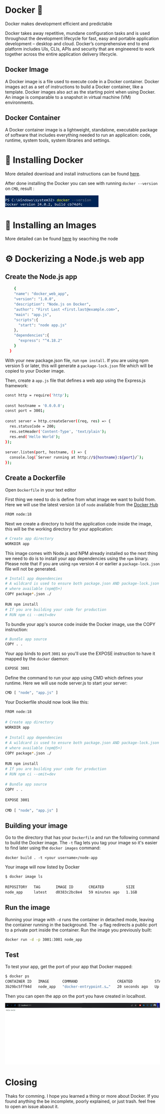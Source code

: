 # Docker 🐋

Docker makes development efficient and predictable

Docker takes away repetitive, mundane configuration tasks and is used throughout the development lifecycle for fast, easy and portable application development – desktop and cloud. Docker’s comprehensive end to end platform includes UIs, CLIs, APIs and security that are engineered to work together across the entire application delivery lifecycle.

## Docker Image

A Docker image is a file used to execute code in a Docker container. Docker images act as a set of instructions to build a Docker container, like a template. Docker images also act as the starting point when using Docker. An image is comparable to a snapshot in virtual machine (VM) environments.

## Docker Container

A Docker container image is a lightweight, standalone, executable package of software that includes everything needed to run an application: code, runtime, system tools, system libraries and settings.

# 🔨 Installing Docker

More detailed download and install instructions can be found [here](https://docs.docker.com/get-docker/).

After done installing the Docker you can see with running `docker --version` on `CMD`, result :

![image](https://github.com/RevoU-FSSE-2/week-6-aghfairawan/blob/main/image/doecker%20version.JPG)

# 🔨 Installing an Images
More detailed can be found [here](https://hub.docker.com/_/node) by seacrhing the node

 # ⚙️ Dockerizing a Node.js web app
## Create the Node.js app

```bash
    {
    "name": "docker_web_app",
    "version": "1.0.0",
    "description": "Node.js on Docker",
    "author": "First Last <first.last@example.com>",
    "main": "app.js",
    "scripts":{
      "start": "node app.js"
    },
    "dependencies":{
      "express": "^4.18.2"
    }
  }
```
With your new package.json file, run `npm install`. If you are using npm version 5 or later, this will generate a `package-lock.json` file which will be copied to your Docker image.

Then, create a `app.js` file that defines a web app using the Express.js framework:

```bash
const http = require('http');

const hostname = '0.0.0.0';
const port = 3001;

const server = http.createServer((req, res) => {
  res.statusCode = 200;
  res.setHeader('Content-Type', 'text/plain');
  res.end('Hello World');
});

server.listen(port, hostname, () => {
  console.log(`Server running at http://${hostname}:${port}/`);
});
```

## Create a Dockerfile

Open `Dockerfile` in your text editor

First thing we need to do is define  from what image we want to build from. Here we will use the latest version `18` of `node` available from the [Docker Hub](https://hub.docker.com/)

```bash
FROM node:18
```
Next we create a directory to hold the application code inside the image, this will be the working directory for your application:

```bash
# Create app directory
WORKDIR app
```
This image comes with Node.js and NPM already installed so the next thing we need to do is to install your app dependencies using the `npm` binary. Please note that if you are using `npm` version 4 or earlier a `package-lock.json` file will not be generated.


```bash
# Install app dependencies
# A wildcard is used to ensure both package.json AND package-lock.json are copied
# where available (npm@5+)
COPY package*.json ./

RUN npm install
# If you are building your code for production
# RUN npm ci --omit=dev
```

To bundle your app's source code inside the Docker image, use the COPY instruction:

```bash
# Bundle app source
COPY . .
```

Your app binds to port `3001` so you'll use the EXPOSE instruction to have it mapped by the `docker` daemon:

```bash
EXPOSE 3001
```

Define the command to run your app using CMD which defines your runtime. Here we will use node server.js to start your server:

```bash
CMD [ "node", "app.js" ]
```
Your Dockerfile should now look like this:

```bash
FROM node:18

# Create app directory
WORKDIR app

# Install app dependencies
# A wildcard is used to ensure both package.json AND package-lock.json are copied
# where available (npm@5+)
COPY package*.json ./

RUN npm install
# If you are building your code for production
# RUN npm ci --omit=dev

# Bundle app source
COPY . .

EXPOSE 3001

CMD [ "node", "app.js" ]
```

## Building your image
Go to the directory that has your `Dockerfile` and run the following command to build the Docker image. The `-t` flag lets you tag your image so it's easier to find later using the `docker images` command:

`docker build . -t <your username>/node-app`

Your image will now listed by Docker 

```bash
$ docker image ls

REPOSITORY   TAG       IMAGE ID       CREATED          SIZE
node_app     latest    d0383c2bc8e4   59 minutes ago   1.1GB
```
## Run the image

Running your image with `-d` runs the container in detached mode, leaving the container running in the background. The `-p` flag redirects a public port to a private port inside the container. Run the image you previously built:

```bash
docker run -d -p 3001:3001 node_app
```

## Test
To test your app, get the port of your app that Docker mapped:

```bash
$ docker ps
CONTAINER ID   IMAGE      COMMAND                  CREATED          STATUS          PORTS                    NAMES
3b29bc5ff94d   node_app   "docker-entrypoint.s…"   20 seconds ago   Up 19 seconds   0.0.0.0:3001->3001/tcp   lucid_shockley

```

Then you can open the app on the port you have created in localhost.

![result](https://github.com/RevoU-FSSE-2/week-6-aghfairawan/blob/main/image/result.JPG)

# Closing
 Thaks for comming. I hope you learned a thing or more  about Docker. If you found anything the be incomplete, poorly explained, or just trash. feel free to open an issue abaout it.
